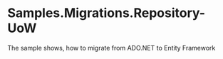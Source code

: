 # Samples.Migrations.Repository-UoW
The sample shows, how to migrate from ADO.NET to Entity Framework
